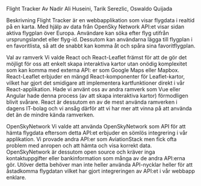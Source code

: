 Flight Tracker
Av Nadir Ali Huseini, Tarik Serezlic, Oswaldo Quijada


Beskrivning
Flight Tracker är en webbapplikation som visar flygdata i realtid på en karta. Med hjälp av data från OpenSky Network API:et visar sidan aktiva flygplan över Europa. Användare kan söka efter flyg utifrån ursprungslandet eller flyg-id. Dessutom kan användarna lägga till flygplan i en favoritlista, så att de snabbt kan komma åt och spåra sina favoritflygplan. 

Val av ramverk
Vi valde React och React-Leaflet främst för att de gör det möjligt för oss att enkelt skapa interaktiva kartor utan onödig komplexitet som kan komma med externa API: er som Google Maps eller Mapbox. React-Leaflet erbjuder en mängd React-komponenter för Leaflet-kartor, vilket har gjort det smidigare att implementera kartfunktioner direkt i vår React-applikation. Hade vi använt oss av andra ramverk som Vue eller Angular hade denna process (av att skapa interaktiva kartor) förmodligen blivit svårare. React är dessutom en av de mest använda ramverken i dagens IT-bolag och vi ansåg därför att vi har mer att vinna på att använda det än de mindre kända ramverken. 

OpenSkyNetwork
Vi valde att använda OpenSkyNetwork som API för att hämta flygdata eftersom detta API:et erbjuder en sömlös integrering i vår applikation. Vi provade andra API:er som AviationStack men fick ofta problem med anropen och att hämta och visa korrekt data. OpenSkyNetwork är dessutom open source och kräver inga kontaktuppgifter eller bankinformation som många av de andra API:erna gör. Utöver detta behöver man inte heller använda API-nycklar heller för att åstadkomma flygdatan vilket har gjort integreringen av API:et i vår webbapp enklare. 
